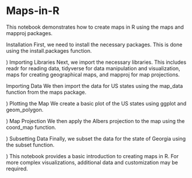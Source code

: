 # Maps-in-R

This notebook demonstrates how to create maps in R using the maps and mapproj packages.

Installation
First, we need to install the necessary packages. This is done using the install.packages function.

)
Importing Libraries
Next, we import the necessary libraries. This includes readr for reading data, tidyverse for data manipulation and visualization, maps for creating geographical maps, and mapproj for map projections.

Importing Data
We then import the data for US states using the map_data function from the maps package.

)
Plotting the Map
We create a basic plot of the US states using ggplot and geom_polygon.

)
Map Projection
We then apply the Albers projection to the map using the coord_map function.

)
Subsetting Data
Finally, we subset the data for the state of Georgia using the subset function.

)
This notebook provides a basic introduction to creating maps in R. For more complex visualizations, additional data and customization may be required.
